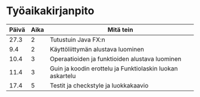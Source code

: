 # Työaikakirjanpito

Päivä | Aika | Mitä tein
------|------|----------
27.3 | 2 | Tutustuin Java FX:n
9.4 | 2  | Käyttöliittymän alustava luominen 
10.4 | 3 | Operaatioiden ja funktioiden alustava luominen
11.4 | 3 | Guin ja koodin erottelu ja Funktiolaskin luokan askartelu
17.4 | 5 | Testit ja checkstyle ja luokkakaavio
